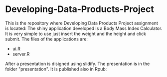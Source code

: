 Developing-Data-Products-Project
================================

This is the repository where Developing Data Products Project assignment is located:
The shiny application developed is a Body Mass Index Calculator.
It is very simple to use just insert the weight and the height and click submit.
The files of the applications are:
* ui.R
* server.R

After a presentation is disigned using slidify. The presentation is in the folder "presentation". It is published also in Rpub: 
